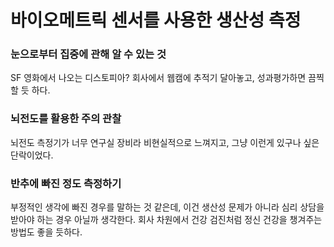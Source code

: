 # 바이오메트릭 센서를 사용한 생산성 측정

### 눈으로부터 집중에 관해 알 수 있는 것
SF 영화에서 나오는 디스토피아? 회사에서 웹캠에 추적기 달아놓고, 성과평가하면 끔찍할 듯 하다.

### 뇌전도를 활용한 주의 관찰
뇌전도 측정기가 너무 연구실 장비라 비현실적으로 느껴지고, 그냥 이런게 있구나 싶은 단락이었다.

### 반추에 빠진 정도 측정하기
부정적인 생각에 빠진 경우를 말하는 것 같은데, 이건 생산성 문제가 아니라 심리 상담을 받아야 하는 경우 아닐까 생각한다.
회사 차원에서 건강 검진처럼 정신 건강을 챙겨주는 방법도 좋을 듯하다.
